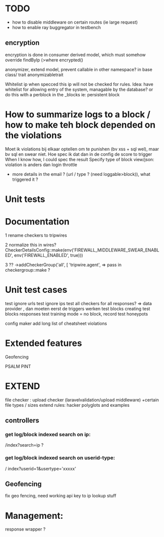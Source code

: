 # TODO
- how to disable middleware on certain routes (ie large request)
- how to enable ray buggregator in testbench

## encryption
encryption is done in consumer derived model, which must somehow override findByIp (>where encrypted()


anonymizer, extend model, prevent callable in other namespace? in base class/ trait anonymizabletrait



Whitelist ip when specced this ip will not be checked for rules. Idea: have whitelist for allowing entry of the system, managable by the database?
or do this with a perblock in the _blocks ie: persistent block

# How to summarize logs to a block / how to make teh block depended on the violations
Moet ik violations bij elkaar optellen om te punishen (bv xss + sql wel), maar bv sql en swear niet.
Hoe spec ik dat dan in de config de score to trigger
When I know how, I could spec the result
Specify type of block view/json:  violation is anders dan login throttle
- more details in the email ? (url / type ? (need loggable>block)), what triggered it ?

# Unit tests

# Documentation

1 rename checkers to tripwires

2 normalize this in wires?
CheckerDetailsConfig::make(env('FIREWALL_MIDDLEWARE_SWEAR_ENABLED', env('FIREWALL_ENABLED', true)))


3 ??
->addCheckerGroup('all', [
'tripwire.agent',
=> pass in checkergroup::make ?

# Unit test cases

test ignore urls
test ignore ips
test all checkers for all responses? => data provider , dan moeten eerst de triggers werken
test blocks creating
test blocks responses
test training mode = no block, record
test honeypots


config maker
add long list of cheatsheet violations

# Extended features
Geofencing

PSALM
PINT


# EXTEND
file checker : upload checker (laravelvalidation/upload middleware) +certain file types / sizes
extend rules: hacker polyglots and examples

## controllers
### get log/block indexed search on ip:
/index?search=ip ?
### get log/block indexed search on userid-type:
/ index?userid=1&usertype='xxxxx'

## Geofencing
fix geo fencing, need working api key to ip lookup stuff

# Management:
response wrapper ?
